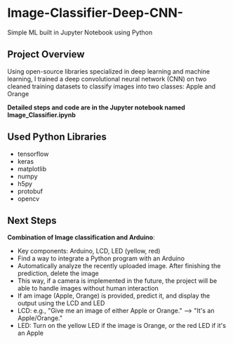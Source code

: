 # Image-Classifier-Deep-CNN-
Simple ML built in Jupyter Notebook using Python 

## Project Overview
Using open-source libraries specialized in deep learning and machine learning, I trained a deep convolutional neural network (CNN) on two cleaned training datasets to classify images into two classes: Apple and Orange

  
**Detailed steps and code are in the Jupyter notebook named Image_Classifier.ipynb**

  
## Used Python Libraries
- tensorflow
- keras
- matplotlib
- numpy
- h5py
- protobuf
- opencv

## Next Steps
**Combination of Image classification and Arduino**:
- Key components: Arduino, LCD, LED (yellow, red)
- Find a way to integrate a Python program with an Arduino
- Automatically analyze the recently uploaded image. After finishing the prediction, delete the image
- This way, if a camera is implemented in the future, the project will be able to handle images without human interaction
- If am image (Apple, Orange) is provided, predict it, and display the output using the LCD and LED
- LCD: e.g., "Give me an image of either Apple or Orange." --> "It's an Apple/Orange."
- LED: Turn on the yellow LED if the image is Orange, or the red LED if it's an Apple
